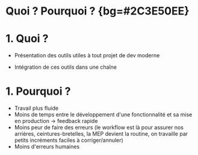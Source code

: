 # Quoi ? Pourquoi ? {bg=#2C3E50EE}

# 1. Quoi ?

* Présentation des outils utiles à tout projet de dev moderne

* Intégration de ces outils dans une chaîne

# 1. Pourquoi ?

* Travail plus fluide
* Moins de temps entre le développement d'une fonctionnalité et sa mise en production -> feedback rapide
* Moins peur de faire des erreurs (le workflow est là pour assurer nos arrières, ceintures-bretelles, la MEP devient la routine, on travaille par petits incréments faciles à corriger/annuler)
* Moins d'erreurs humaines
